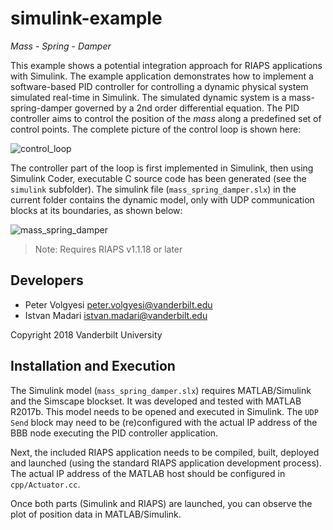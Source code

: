 # simulink-example

_Mass - Spring - Damper_

This example shows a potential integration approach for RIAPS applications with Simulink. The example application demonstrates how to implement a software-based PID controller for controlling a dynamic physical system simulated real-time in Simulink. The simulated dynamic system is a mass-spring-damper governed by a 2nd order differential equation. The PID controller aims to control the position of the _mass_ along a predefined set of control points. The complete picture of the control loop is shown here:

 ![control_loop](img/control_loop.png)

 The controller part of the loop is first implemented in Simulink, then using Simulink Coder, executable C source code has been generated (see the `simulink` subfolder). The simulink file (`mass_spring_damper.slx`) in the current folder contains the dynamic model, only with UDP communication blocks at its boundaries, as shown below:

 ![mass_spring_damper](img/mass_spring_damper.png)

>Note:  Requires RIAPS v1.1.18 or later

## Developers

- Peter Volgyesi <peter.volgyesi@vanderbilt.edu>
- Istvan Madari <istvan.madari@vanderbilt.edu>

Copyright 2018 Vanderbilt University

## Installation and Execution

The Simulink model (`mass_spring_damper.slx`) requires MATLAB/Simulink and the Simscape blockset. It was developed and tested with MATLAB R2017b. This model needs to be opened and executed in Simulink. The `UDP Send` block may need to be (re)configured with the actual IP address of the BBB node executing the PID controller application.

Next, the included RIAPS application needs to be compiled, built, deployed and launched (using the standard RIAPS application development process). The actual IP address of the MATLAB host should be configured in `cpp/Actuator.cc`.

Once both parts (Simulink and RIAPS) are launched, you can observe the plot of position data in MATLAB/Simulink.
